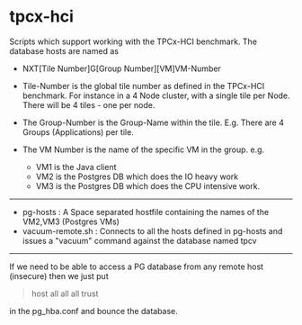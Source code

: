 # tpcx-hci
Scripts which support working with the TPCx-HCI benchmark.  The database hosts are named as

* NXT[Tile Number]G[Group Number][VM]VM-Number

* Tile-Number is the global tile number as defined in the TPCx-HCI benchmark.  For instance in a 4 Node cluster, with a single tile per Node. There will be 4 tiles - one per node.

* The Group-Number is the Group-Name within the tile.  E.g. There are 4 Groups (Applications) per tile.

* The VM Number is the name of the specific VM in the group.  e.g.  
  * VM1 is the Java client
  * VM2 is the Postgres DB which does the IO heavy work
  * VM3 is the Postgres DB which does the CPU intensive work.

- - - -

* pg-hosts : A Space separated hostfile containing the names of the VM2,VM3 (Postgres VMs)
* vacuum-remote.sh : Connects to all the hosts defined in pg-hosts and issues a "vacuum" command against the database named tpcv

- - - -

If we need to be able to access a PG database from any remote host (insecure) then we just put

> host    all             all             all                     trust

in the pg_hba.conf and bounce the database.
